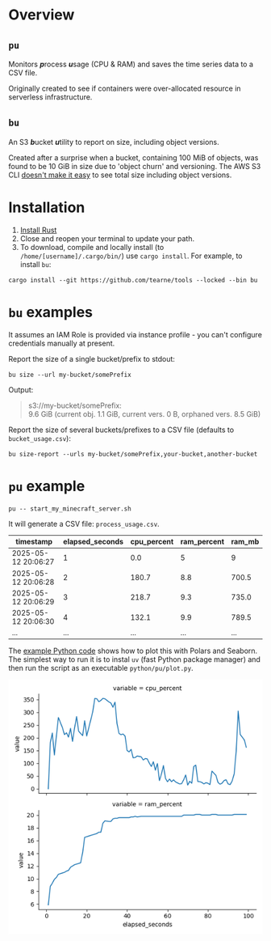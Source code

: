 # Overview
## `pu`
Monitors ***p***rocess ***u***sage (CPU & RAM) and saves the time series data to a CSV file.

Originally created to see if containers were over-allocated resource in serverless infrastructure.

## `bu`
An S3 ***b***ucket ***u***tility to report on size, including object versions.

Created after a surprise when a bucket, containing 100 MiB of objects, was found to be 10 GiB in size due to 'object churn' and versioning.  The AWS S3 CLI [doesn't make it easy]([url](https://serverfault.com/questions/84815/how-can-i-get-the-size-of-an-amazon-s3-bucket)) to see total size including object versions.

# Installation

1. [Install Rust](https://rustup.rs/)
1. Close and reopen your terminal to update your path.
1. To download, compile and locally install (to `/home/[username]/.cargo/bin/`) use `cargo install`.  For example, to install `bu`:
```
cargo install --git https://github.com/tearne/tools --locked --bin bu
```

# `bu` examples
It assumes an IAM Role is provided via instance profile - you can't configure credentials manually at present.

Report the size of a single bucket/prefix to stdout:
```
bu size --url my-bucket/somePrefix
```
Output:
> s3://my-bucket/somePrefix:  
9.6 GiB (current obj. 1.1 GiB, current vers. 0 B, orphaned vers. 8.5 GiB)

Report the size of several buckets/prefixes to a CSV file (defaults to `bucket_usage.csv`):
```
bu size-report --urls my-bucket/somePrefix,your-bucket,another-bucket
```

# `pu` example
```
pu -- start_my_minecraft_server.sh
```
It will generate a CSV file: `process_usage.csv`.

|timestamp|elapsed_seconds|cpu_percent|ram_percent|ram_mb|
|-|-|-|-|-|
|2025-05-12 20:06:27|1|0.0|5|9|470.5|
|2025-05-12 20:06:28|2|180.7|8.8|700.5|
|2025-05-12 20:06:29|3|218.7|9.3|735.0|
|2025-05-12 20:06:30|4|132.1|9.9|789.5|
|...|...|...|...|...|

The [example Python code](./python/pu/plot.py) shows how to plot this with Polars and Seaborn.  The simplest way to run it is to instal `uv` (fast Python package manager) and then run the script as an executable `python/pu/plot.py`.

![graph](./python/pu/seaborn_plot.png)
